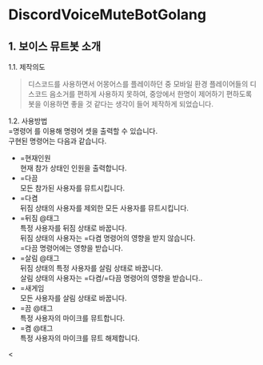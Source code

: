 # DiscordVoiceMuteBotGolang
## 1. 보이스 뮤트봇 소개
1.1. 제작의도
> 디스코드를 사용하면서 어몽어스를 플레이하던 중
모바일 환경 플레이어들의 디스코드 음소거를 편하게 사용하지 못하여,
중앙에서 한명이 제어하기 편하도록 봇을 이용하면
좋을 것 같다는 생각이 들어 제작하게 되었습니다.



1.2. 사용방법     
=명령어 를 이용해 명령어 셋을 출력할 수 있습니다.   
구현된 명령어는 다음과 같습니다.   
   
  + =현재인원   
  현재 참가 상태인 인원을 출력합니다.   
  + =다끔   
  모든 참가된 사용자를 뮤트시킵니다.   
  + =다켬   
  뒤짐 상태의 사용자를 제외한 모든 사용자를 뮤트시킵니다.   
  + =뒤짐 @태그   
  특정 사용자를 뒤짐 상태로 바꿉니다.   
  뒤짐 상태의 사용자는 =다켬 명령어의 영향을 받지 않습니다.   
  =다끔 명령어에는 영향을 받습니다.   
  + =살림 @태그   
  뒤짐 상태의 특정 사용자를 살림 상태로 바꿉니다.   
  살림 상태의 사용자는 =다켬/=다끔 명령어의 영향을 받습니다..   
  + =새게임   
  모든 사용자를 살림 상태로 바꿉니다.   
  + =끔 @태그   
  특정 사용자의 마이크를 뮤트합니다.   
  + =켬 @태그   
  특정 사용자의 마이크를 뮤트 해제합니다.   

<
